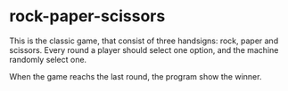 # rock-paper-scissors

This is the classic game, that consist of three handsigns: rock, paper and scissors. Every round a player should select one option, and the machine randomly select one. 

When the game reachs the last round, the program show the winner.
